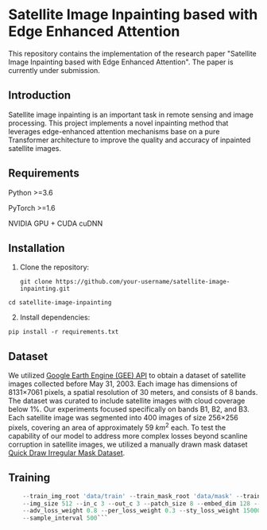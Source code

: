 # Satellite Image Inpainting based with Edge Enhanced Attention
This repository contains the implementation of the research paper "Satellite Image Inpainting based with Edge Enhanced Attention". The paper is currently under submission.

## Introduction
Satellite image inpainting is an important task in remote sensing and image processing. This project implements a novel inpainting method that leverages edge-enhanced attention mechanisms base on a pure Transformer architecture to improve the quality and accuracy of inpainted satellite images.

## Requirements
Python >=3.6

PyTorch >=1.6

NVIDIA GPU + CUDA cuDNN

## Installation
1. Clone the repository:
   
   ```git clone https://github.com/your-username/satellite-image-inpainting.git```

  ```cd satellite-image-inpainting```
  
2. Install dependencies:
   
  ```pip install -r requirements.txt```
  
## Dataset

We utilized [Google Earth Engine (GEE) API](https://doi.org/10.1016/j.rse.2017.06.031) to obtain a dataset of satellite images collected before May 31, 2003. Each image has dimensions of 8131×7061 pixels, a spatial resolution of 30 meters, and consists of 8 bands. The dataset was curated to include satellite images with cloud coverage below 1%. Our experiments focused specifically on bands B1, B2, and B3. Each satellite image was segmented into 400 images of size 256×256 pixels, covering an area of approximately 59 $km^2$ each. To test the capability of our model to address more complex losses beyond scanline corruption in satellite images, we utilized a manually drawn mask dataset [Quick Draw Irregular Mask Dataset](https://github.com/karfly/qd-imd).

## Training

```python trainer.py --batch_size 10 --epoch 5 --n_epoch 2000 --lr 0.0005 --beta1 0.95 --beta2 0.9995 \
    --train_img_root 'data/train' --train_mask_root 'data/mask' --train_result_root 'data/result/' --save_model_root 'models/' \
    --img_size 512 --in_c 3 --out_c 3 --patch_size 8 --embed_dim 128 --depth 2 3 4 5 --num_heads 1 2 4 8 \
    --adv_loss_weight 0.8 --per_loss_weight 0.3 --sty_loss_weight 15000.0 --l1_loss_weight 50.0 --sobel_loss_weight 100.0 \
    --sample_interval 500```





